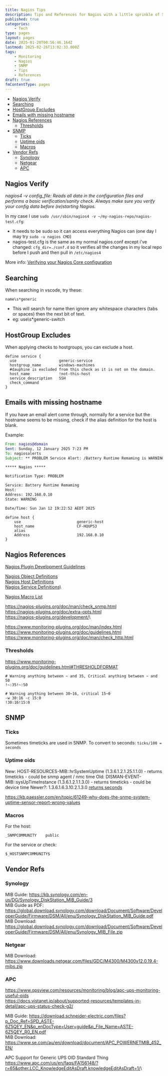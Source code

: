```yaml
---
title: Nagios Tips
description: Tips and References for Nagios with a little sprinkle of SNMP and OIDs
published: true
categories:
    - Tech
type: pages
layout: pages
date: 2025-01-28T00:56:46.164Z
lastmod: 2025-02-26T13:02:33.000Z
tags:
    - Monitoring
    - Nagios
    - SNMP
    - Tips
    - References
draft: true
fmContentType: pages
---
```


<!--- cSpell:disable --->
* [Nagios Verify](#nagios-verify)
* [Searching](#searching)
* [HostGroup Excludes](#hostgroup-excludes)
* [Emails with missing hostname](#emails-with-missing-hostname)
* [Nagios References](#nagios-references)
  * [Thresholds](#thresholds)
* [SNMP](#snmp)
  * [Ticks](#ticks)
  * [Uptime oids](#uptime-oids)
  * [Macros](#macros)
* [Vendor Refs](#vendor-refs)
  * [Synology](#synology)
  * [Netgear](#netgear)
  * [APC](#apc)
<!--- cSpell:enable --->

## Nagios Verify

*nagios4 -v config_file: Reads all data in the configuration files and performs a basic verification/sanity check.  Always make sure you verify your config data before (re)starting Nagios.*

In my case I use `sudo /usr/sbin/nagios4 -v ~/my-nagios-repo/nagios-test.cfg`:

* It needs to be sudo so it can access everything Nagios can (one day I may try `sudo -u nagios CMD`)
* nagios-test.cfg is the same as my normal nagios.conf except i've changed: `cfg_dir=./conf.d` so it verifies all the changes in my local repo before I push and then pull in `/etc/nagios4`

More info: [Verifying your Nagios Core configuration](https://assets.nagios.com/downloads/nagioscore/docs/nagioscore/4/en/verifyconfig.html)

## Searching

When searching in vscode, try these:

`name\s*generic`

* This will search for name then ignore any whitespace characters (tabs or spaces) then the next bit of text.
* eg: use\s*generic-switch

## HostGroup Excludes

When applying checks to hostgroups, you can exclude a host.

```nagios
define service {
  use                   generic-service
  hostgroup_name        windows-machines
  #dauphine is excluded from this check as it is not on the domain.
  host_name             !not-this-host
  service_description   SSH
  check_command
}
```

## Emails with missing hostname

If you have an email alert come through, normally for a service but the hostname seems to be missing, check if the alias definition for the host is blank.

Example:

```email
From: nagios@domain
Sent: Sunday, 12 January 2025 7:23 PM
To: nagiosalerts
Subject: ** PROBLEM Service Alert: /Battery Runtime Remaming is WARNING **

***** Nagios *****

Notification Type: PROBLEM

Service: Battery Runtime Remaming
Host:
Address: 192.168.0.10
State: WARNING

Date/Time: Sun Jan 12 19:22:52 AEDT 2025
```

```nagios
define host {
    use                         generic-host
    host_name                   CF-HQUPS3
    alias
    Address                     192.168.0.10
}
```

## Nagios References

[Nagios Plugin Development Guidelines](https://nagios-plugins.org/doc/guidelines.html)

[Nagios Object Definitions](https://assets.nagios.com/downloads/nagioscore/docs/nagioscore/4/en/objectdefinitions.html)\
[Nagios Host Definitions](https://assets.nagios.com/downloads/nagioscore/docs/nagioscore/4/en/objectdefinitions.html#host)\
[Nagios Service Definitions](https://assets.nagios.com/downloads/nagioscore/docs/nagioscore/4/en/objectdefinitions.html#service)\

[Nagios Macro List](https://assets.nagios.com/downloads/nagioscore/docs/nagioscore/4/en/macrolist.html)

<https://nagios-plugins.org/doc/man/check_snmp.html>\
<https://nagios-plugins.org/doc/extra-opts.html>\
<https://nagios-plugins.org/development/>\

<https://www.monitoring-plugins.org/doc/man/index.html>\
<https://www.monitoring-plugins.org/doc/guidelines.html>\
<https://www.monitoring-plugins.org/doc/man/check_http.html>

### Thresholds

<https://www.monitoring-plugins.org/doc/guidelines.html#THRESHOLDFORMAT>

```nagios
# Warning anything between ~ and 35, Critical anything between ~ and 50
!~:35!~:50

# Warning anything between 30~16, critical 15~0
-w 30:16 -c 15:0
!30:16!15:0
```

## SNMP

### Ticks

Sometimes timeticks are used in SNMP. To convert to seconds:
`ticks/100 = seconds`

### Uptime oids

New: HOST-RESOURCES-MIB::hrSystemUptime (1.3.6.1.2.1.25.1.1.0) - returns timeticks - could be snmp agent / nmc time
Old: DISMAN-EVENT-MIB::sysUpTimeInstance (1.3.6.1.2.1.1.3.0) - returns timeticks - could be device time
Newer?: 1.3.6.1.6.3.10.2.1.3.0 [returns seconds](https://mibs.observium.org/mib/SNMP-FRAMEWORK-MIB/#snmpEngineTime)

<https://kb.paessler.com/en/topic/61249-why-does-the-snmp-system-uptime-sensor-report-wrong-values>

### Macros

For the host:

```nagios
_SNMPCOMMUNITY    public
```

For the service or check:

```nagios
$_HOSTSNMPCOMMUNITY$
```

## Vendor Refs

### Synology

MIB Guide: <https://kb.synology.com/en-us/DG/Synology_DiskStation_MIB_Guide/3>\
MIB Guide as PDF: <https://global.download.synology.com/download/Document/Software/DeveloperGuide/Firmware/DSM/All/enu/Synology_DiskStation_MIB_Guide.pdf>\
MIB Download: <https://global.download.synology.com/download/Document/Software/DeveloperGuide/Firmware/DSM/All/enu/Synology_MIB_File.zip>

### Netgear

MIB Download: <https://www.downloads.netgear.com/files/GDC/M4300/M4300v12.0.19.4-mibs.zip>

### APC

<https://www.opsview.com/resources/monitoring/blog/apc-ups-monitoring-useful-oids>\
<https://docs.vistanet.jp/about/supported-resources/templates-in-detail/apc-ups-status-check-g2/>

MIB Guide: <https://download.schneider-electric.com/files?p_Doc_Ref=SPD_ASTE-6Z5QEY_EN&p_enDocType=User+guide&p_File_Name=ASTE-6Z5QEY_R0_EN.pdf>\
MIB Download: <https://www.se.com/au/en/download/document/APC_POWERNETMIB_452_EN/>

APC Support for Generic UPS OID Standard Thing <https://www.apc.com/us/en/faqs/FA156148/?r=65&other.LCC_KnowledgeEditAsDraft.knowledgeEditAsDraft=1/>\
